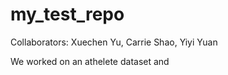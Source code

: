 # my_test_repo

Collaborators: Xuechen Yu, Carrie Shao, Yiyi Yuan

We worked on an athelete dataset and 

